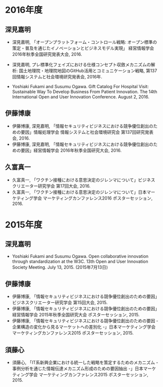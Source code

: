 # 2016年度
## 深見嘉明
- 深見嘉明, 「オープンプラットフォーム・コントロール戦略: オープン標準の策定・普及を通じたイノベーションとビジネスモデル実現」 経営情報学会 2016年秋季全国研究発表大会, 2016.

- 深見嘉明, プレ標準化フェイズにおける仕様コンセプト収斂メカニズムの解析: 国土地理院・地理院地図のGitHub活用とコミュニケーション戦略, 第137回情報システムと社会環境研究発表会, 2016年.

- Yoshiaki Fukami and Susumu Ogawa. Gift Catalog For Hospital Visit: Sustainable Way To Develop Business From Patient Innovation. The 14th International Open and User Innovation Conference. August 2, 2016.

## 伊藤博康
- 伊藤博康, 深見嘉明, 「情報セキュリティビジネスにおける競争優位創出のための要因」情報処理学会 情報システムと社会環境研究会 第137回研究発表会, 2016.
- 伊藤博康, 深見嘉明, 「情報セキュリティビジネスにおける競争優位創出のための要因」経営情報学会 2016年秋季全国研究大会, 2016.

## 久富真一
- 久富真一, 「ワクチン接種における意思決定のジレンマについて」ビジネスクリエーター研究学会 第17回大会, 2016.
- 久富真一, 「ワクチン接種における意思決定のジレンマについて」日本マーケティング学会 マーケティングカンファレンス2016 ポスターセッション, 2016.

# 2015年度
## 深見嘉明
- Yoshiaki Fukami and Susumu Ogawa. Open collaborative innovation through standardization at the W3C. 13th Open and User Innovation Society Meeting. July 13, 2015. (2015年7月13日)

## 伊藤博康
- 伊藤博康, 「情報セキュリティビジネスにおける競争優位創出のための要因」ビジネスクリエーター研究学会 第15回大会, 2015.
- 伊藤博康, 「情報セキュリティビジネスにおける競争優位創出のための要因」経営情報学会 2015年秋季全国研究大会 ポスターセッション, 2015.
- 伊藤博康, 「情報セキュリティビジネスにおける競争優位創出のための要因 - 企業構造の変化から見るマーケットへの差別化 -」日本マーケティング学会 マーケティングカンファレンス2015 ポスターセッション, 2015.

## 須藤心
- 須藤心, 「IT系新興企業における統一した戦略を策定するためのメカニズム - 事例分析を通じた情報伝達メカニズム形成のための要因抽出 -」日本マーケティング学会 マーケティングカンファレンス2015 ポスターセッション, 2015.
